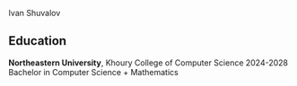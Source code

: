 Ivan Shuvalov

## Education
**Northeastern University**, Khoury College of Computer Science 2024-2028
Bachelor in Computer Science + Mathematics
